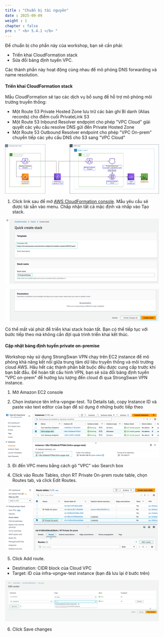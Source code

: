 ```yaml
---
title : "Chuẩn bị tài nguyên"
date : 2025-09-09
weight : 1
chapter : false
pre : " <b> 5.4.1 </b> "
---
```


Để chuẩn bị cho phần này của workshop, bạn sẽ cần phải:
+ Triển khai CloudFormation stack
+ Sửa đổi bảng định tuyến VPC.

Các thành phần này hoạt động cùng nhau để mô phỏng DNS forwarding và name resolution.

#### Triển khai CloudFormation stack

Mẫu CloudFormation sẽ tạo các dịch vụ bổ sung để hỗ trợ mô phỏng môi trường truyền thống:
+ Một Route 53 Private Hosted Zone lưu trữ các bản ghi Bí danh (Alias records) cho điểm cuối PrivateLink S3
+ Một Route 53 Inbound Resolver endpoint cho phép "VPC Cloud" giải quyết các yêu cầu resolve DNS gửi đến Private Hosted Zone
+ Một Route 53 Outbound Resolver endpoint cho phép "VPC On-prem" chuyển tiếp các yêu cầu DNS cho S3 sang "VPC Cloud"

![route 53 diagram](/images/5-Workshop/5.4-S3-onprem/route53.png)

1. Click link sau để mở [AWS CloudFormation console](https://us-east-1.console.aws.amazon.com/cloudformation/home?region=us-east-1#/stacks/quickcreate?templateURL=https://s3.amazonaws.com/reinvent-endpoints-builders-session/R53CF.yaml&stackName=PLOnpremSetup). Mẫu yêu cầu sẽ được tải sẵn vào menu. Chấp nhận tất cả mặc định và nhấp vào Tạo stack.

![Create stack](/images/5-Workshop/5.4-S3-onprem/create-stack.png)

![Button](/images/5-Workshop/5.4-S3-onprem/create-stack-button.png)

Có thể mất vài phút để triển khai stack hoàn tất. Bạn có thể tiếp tục với bước tiếp theo mà không cần đợi quá trình triển khai kết thúc.

####  Cập nhật bảng định tuyến private on-premise 

Workshop này sử dụng StrongSwan VPN chạy trên EC2 instance để mô phỏng khả năng kết nối giữa trung tâm dữ liệu truyền thống và môi trường cloud AWS. Hầu hết các thành phần bắt buộc đều được cung cấp trước khi bạn bắt đầu. Để hoàn tất cấu hình VPN, bạn sẽ sửa đổi bảng định tuyến "VPC on-prem" để hướng lưu lượng đến cloud đi qua StrongSwan VPN instance.

1. Mở Amazon EC2 console 

2. Chọn instance tên infra-vpngw-test. Từ Details tab, copy Instance ID và paste vào text editor của bạn để sử dụng ở những bước tiếp theo

![ec2 id](/images/5-Workshop/5.4-S3-onprem/ec2-onprem-id.png)

3. Đi đến VPC menu bằng cách gõ "VPC" vào Search box

4. Click vào Route Tables, chọn RT Private On-prem route table, chọn Routes tab, và click Edit Routes.

![rt](/images/5-Workshop/5.4-S3-onprem/rt.png)

5. Click Add route.
+ Destination: CIDR block của Cloud VPC
+ Target: ID của infra-vpngw-test instance (bạn đã lưu lại ở bước trên)

![add route](/images/5-Workshop/5.4-S3-onprem/add-route.png)

6. Click Save changes





